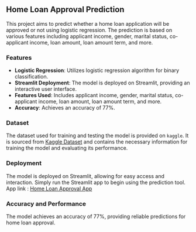 ## Home Loan Approval Prediction

This project aims to predict whether a home loan application will be approved or not using logistic regression. The prediction is based on various features including applicant income, gender, marital status, co-applicant income, loan amount, loan amount term, and more.

### Features

- **Logistic Regression**: Utilizes logistic regression algorithm for binary classification.
- **Streamlit Deployment**: The model is deployed on Streamlit, providing an interactive user interface.
- **Features Used**: Includes applicant income, gender, marital status, co-applicant income, loan amount, loan amount term, and more.
- **Accuracy**: Achieves an accuracy of 77%.

### Dataset

The dataset used for training and testing the model is provided on `kaggle`. It is sourced from [Kaggle Dataset](https://www.kaggle.com/datasets/rishikeshkonapure/home-loan-approval) and contains the necessary information for training the model and evaluating its performance.

### Deployment

The model is deployed on Streamlit, allowing for easy access and interaction. Simply run the Streamlit app to begin using the prediction tool. App link : [Home Loan Approval App](https://homeloanapprove.streamlit.app/)

### Accuracy and Performance

The model achieves an accuracy of 77%, providing reliable predictions for home loan approval.

